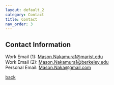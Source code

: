 ```yaml
---
layout: default_2
category: Contact
title: Contact
nav_order: 3
---
```


## Contact Information
Work Email (1): Mason.Nakamura1@marist.edu <br>
Work Email (2): Mason.Nakamura1@berkeley.edu <br>
Personal Email: Mason.Naka@gmail.com

[back](./)

